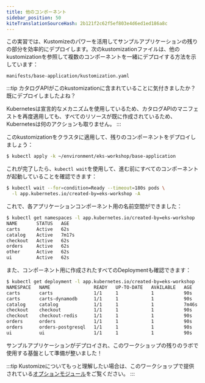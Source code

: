 ```yaml
---
title: 他のコンポーネント
sidebar_position: 50
kiteTranslationSourceHash: 2b121f2c62f5ef803e4d6ed1ed186a8c
---
```


この実習では、Kustomizeのパワーを活用してサンプルアプリケーションの残りの部分を効率的にデプロイします。次のkustomizationファイルは、他のkustomizationを参照して複数のコンポーネントを一緒にデプロイする方法を示しています：

```file
manifests/base-application/kustomization.yaml
```

:::tip
カタログAPIがこのkustomizationに含まれていることに気付きましたか？既にデプロイしましたよね？

Kubernetesは宣言的なメカニズムを使用しているため、カタログAPIのマニフェストを再度適用しても、すべてのリソースが既に作成されているため、Kubernetesは何のアクションも取りません。
:::

このkustomizationをクラスタに適用して、残りのコンポーネントをデプロイしましょう：

```bash wait=10
$ kubectl apply -k ~/environment/eks-workshop/base-application
```

これが完了したら、`kubectl wait`を使用して、進む前にすべてのコンポーネントが起動していることを確認できます：

```bash timeout=200
$ kubectl wait --for=condition=Ready --timeout=180s pods \
  -l app.kubernetes.io/created-by=eks-workshop -A
```

これで、各アプリケーションコンポーネント用の名前空間ができました：

```bash
$ kubectl get namespaces -l app.kubernetes.io/created-by=eks-workshop
NAME       STATUS   AGE
carts      Active   62s
catalog    Active   7m17s
checkout   Active   62s
orders     Active   62s
other      Active   62s
ui         Active   62s
```

また、コンポーネント用に作成されたすべてのDeploymentも確認できます：

```bash
$ kubectl get deployment -l app.kubernetes.io/created-by=eks-workshop -A
NAMESPACE   NAME                READY   UP-TO-DATE   AVAILABLE   AGE
carts       carts               1/1     1            1           90s
carts       carts-dynamodb      1/1     1            1           90s
catalog     catalog             1/1     1            1           7m46s
checkout    checkout            1/1     1            1           90s
checkout    checkout-redis      1/1     1            1           90s
orders      orders              1/1     1            1           90s
orders      orders-postgresql   1/1     1            1           90s
ui          ui                  1/1     1            1           90s
```

サンプルアプリケーションがデプロイされ、このワークショップの残りのラボで使用する基盤として準備が整いました！

:::tip
Kustomizeについてもっと理解したい場合は、このワークショップで提供されている[オプションモジュール](../kustomize/index.md)をご覧ください。
:::
